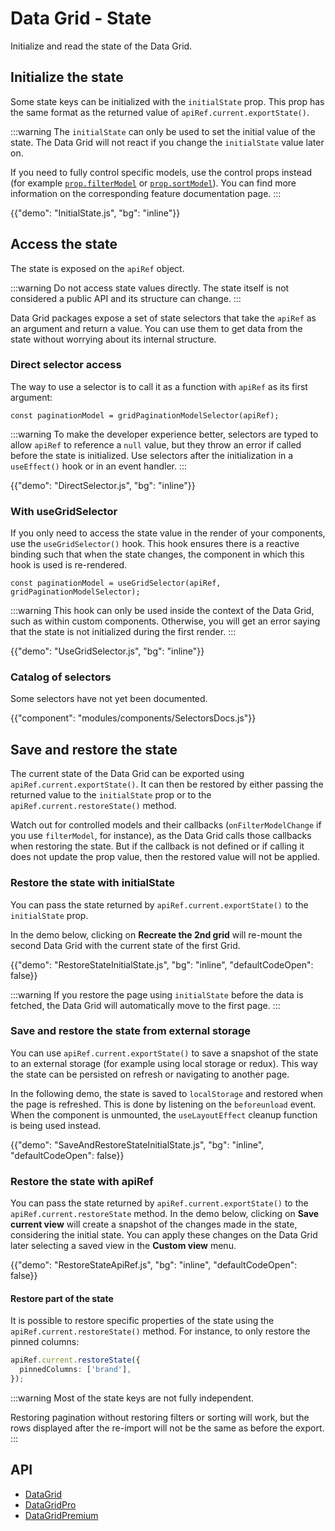 # Data Grid - State

<p class="description">Initialize and read the state of the Data Grid.</p>

## Initialize the state

Some state keys can be initialized with the `initialState` prop.
This prop has the same format as the returned value of `apiRef.current.exportState()`.

:::warning
The `initialState` can only be used to set the initial value of the state.
The Data Grid will not react if you change the `initialState` value later on.

If you need to fully control specific models, use the control props instead (for example [`prop.filterModel`](/x/react-data-grid/filtering/#controlled-filters) or [`prop.sortModel`](/x/react-data-grid/sorting/#controlled-sort-model)).
You can find more information on the corresponding feature documentation page.
:::

{{"demo": "InitialState.js", "bg": "inline"}}

## Access the state

The state is exposed on the `apiRef` object.

:::warning
Do not access state values directly.
The state itself is not considered a public API and its structure can change.
:::

Data Grid packages expose a set of state selectors that take the `apiRef` as an argument and return a value.
You can use them to get data from the state without worrying about its internal structure.

### Direct selector access

The way to use a selector is to call it as a function with `apiRef` as its first argument:

```tsx
const paginationModel = gridPaginationModelSelector(apiRef);
```

:::warning
To make the developer experience better, selectors are typed to allow `apiRef` to reference a `null` value, but they throw an error if called before the state is initialized. Use selectors after the initialization in a `useEffect()` hook or in an event handler.
:::

{{"demo": "DirectSelector.js", "bg": "inline"}}

### With useGridSelector

If you only need to access the state value in the render of your components, use the `useGridSelector()` hook.
This hook ensures there is a reactive binding such that when the state changes, the component in which this hook is used is re-rendered.

```tsx
const paginationModel = useGridSelector(apiRef, gridPaginationModelSelector);
```

:::warning
This hook can only be used inside the context of the Data Grid, such as within custom components.
Otherwise, you will get an error saying that the state is not initialized during the first render.
:::

{{"demo": "UseGridSelector.js", "bg": "inline"}}

### Catalog of selectors

Some selectors have not yet been documented.

{{"component": "modules/components/SelectorsDocs.js"}}

## Save and restore the state

The current state of the Data Grid can be exported using `apiRef.current.exportState()`.
It can then be restored by either passing the returned value to the `initialState` prop or to the `apiRef.current.restoreState()` method.

Watch out for controlled models and their callbacks (`onFilterModelChange` if you use `filterModel`, for instance), as the Data Grid calls those callbacks when restoring the state.
But if the callback is not defined or if calling it does not update the prop value, then the restored value will not be applied.

### Restore the state with initialState

You can pass the state returned by `apiRef.current.exportState()` to the `initialState` prop.

In the demo below, clicking on **Recreate the 2nd grid** will re-mount the second Data Grid with the current state of the first Grid.

{{"demo": "RestoreStateInitialState.js", "bg": "inline", "defaultCodeOpen": false}}

:::warning
If you restore the page using `initialState` before the data is fetched, the Data Grid will automatically move to the first page.
:::

### Save and restore the state from external storage

You can use `apiRef.current.exportState()` to save a snapshot of the state to an external storage (for example using local storage or redux).
This way the state can be persisted on refresh or navigating to another page.

In the following demo, the state is saved to `localStorage` and restored when the page is refreshed.
This is done by listening on the `beforeunload` event.
When the component is unmounted, the `useLayoutEffect` cleanup function is being used instead.

{{"demo": "SaveAndRestoreStateInitialState.js", "bg": "inline", "defaultCodeOpen": false}}

### Restore the state with apiRef

You can pass the state returned by `apiRef.current.exportState()` to the `apiRef.current.restoreState` method.
In the demo below, clicking on **Save current view** will create a snapshot of the changes made in the state, considering the initial state.
You can apply these changes on the Data Grid later selecting a saved view in the **Custom view** menu.

{{"demo": "RestoreStateApiRef.js", "bg": "inline", "defaultCodeOpen": false}}

#### Restore part of the state

It is possible to restore specific properties of the state using the `apiRef.current.restoreState()` method.
For instance, to only restore the pinned columns:

```ts
apiRef.current.restoreState({
  pinnedColumns: ['brand'],
});
```

:::warning
Most of the state keys are not fully independent.

Restoring pagination without restoring filters or sorting will work, but the rows displayed after the re-import will not be the same as before the export.
:::

## API

- [DataGrid](/x/api/data-grid/data-grid/)
- [DataGridPro](/x/api/data-grid/data-grid-pro/)
- [DataGridPremium](/x/api/data-grid/data-grid-premium/)

